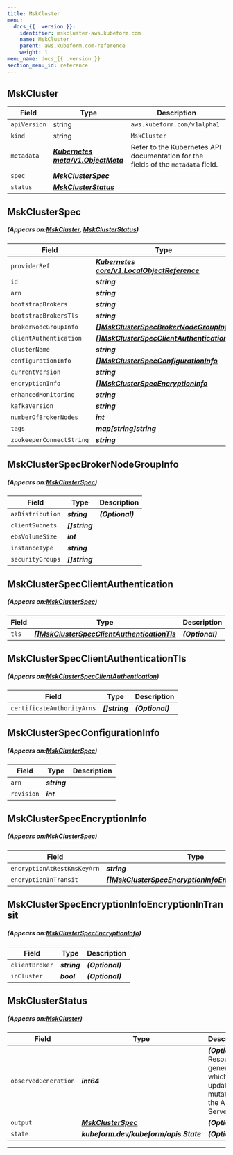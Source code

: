 ```yaml
---
title: MskCluster
menu:
  docs_{{ .version }}:
    identifier: mskcluster-aws.kubeform.com
    name: MskCluster
    parent: aws.kubeform.com-reference
    weight: 1
menu_name: docs_{{ .version }}
section_menu_id: reference
---
```


## MskCluster
| Field | Type | Description |
| ------ | ----- | ----------- |
| `apiVersion` | string | `aws.kubeform.com/v1alpha1` |
|    `kind` | string | `MskCluster` |
| `metadata` | ***[Kubernetes meta/v1.ObjectMeta](https://kubernetes.io/docs/reference/generated/kubernetes-api/v1.13/#objectmeta-v1-meta)***|Refer to the Kubernetes API documentation for the fields of the `metadata` field.|
| `spec` | ***[MskClusterSpec](#MskClusterSpec)***||
| `status` | ***[MskClusterStatus](#MskClusterStatus)***||
## MskClusterSpec
##### (Appears on:[MskCluster](#MskCluster), [MskClusterStatus](#MskClusterStatus))
| Field | Type | Description |
| ------ | ----- | ----------- |
| `providerRef` | ***[Kubernetes core/v1.LocalObjectReference](https://kubernetes.io/docs/reference/generated/kubernetes-api/v1.13/#localobjectreference-v1-core)***||
| `id` | ***string***||
| `arn` | ***string***| ***(Optional)*** |
| `bootstrapBrokers` | ***string***| ***(Optional)*** |
| `bootstrapBrokersTls` | ***string***| ***(Optional)*** |
| `brokerNodeGroupInfo` | ***[[]MskClusterSpecBrokerNodeGroupInfo](#MskClusterSpecBrokerNodeGroupInfo)***||
| `clientAuthentication` | ***[[]MskClusterSpecClientAuthentication](#MskClusterSpecClientAuthentication)***| ***(Optional)*** |
| `clusterName` | ***string***||
| `configurationInfo` | ***[[]MskClusterSpecConfigurationInfo](#MskClusterSpecConfigurationInfo)***| ***(Optional)*** |
| `currentVersion` | ***string***| ***(Optional)*** |
| `encryptionInfo` | ***[[]MskClusterSpecEncryptionInfo](#MskClusterSpecEncryptionInfo)***| ***(Optional)*** |
| `enhancedMonitoring` | ***string***| ***(Optional)*** |
| `kafkaVersion` | ***string***||
| `numberOfBrokerNodes` | ***int***||
| `tags` | ***map[string]string***| ***(Optional)*** |
| `zookeeperConnectString` | ***string***| ***(Optional)*** |
## MskClusterSpecBrokerNodeGroupInfo
##### (Appears on:[MskClusterSpec](#MskClusterSpec))
| Field | Type | Description |
| ------ | ----- | ----------- |
| `azDistribution` | ***string***| ***(Optional)*** |
| `clientSubnets` | ***[]string***||
| `ebsVolumeSize` | ***int***||
| `instanceType` | ***string***||
| `securityGroups` | ***[]string***||
## MskClusterSpecClientAuthentication
##### (Appears on:[MskClusterSpec](#MskClusterSpec))
| Field | Type | Description |
| ------ | ----- | ----------- |
| `tls` | ***[[]MskClusterSpecClientAuthenticationTls](#MskClusterSpecClientAuthenticationTls)***| ***(Optional)*** |
## MskClusterSpecClientAuthenticationTls
##### (Appears on:[MskClusterSpecClientAuthentication](#MskClusterSpecClientAuthentication))
| Field | Type | Description |
| ------ | ----- | ----------- |
| `certificateAuthorityArns` | ***[]string***| ***(Optional)*** |
## MskClusterSpecConfigurationInfo
##### (Appears on:[MskClusterSpec](#MskClusterSpec))
| Field | Type | Description |
| ------ | ----- | ----------- |
| `arn` | ***string***||
| `revision` | ***int***||
## MskClusterSpecEncryptionInfo
##### (Appears on:[MskClusterSpec](#MskClusterSpec))
| Field | Type | Description |
| ------ | ----- | ----------- |
| `encryptionAtRestKmsKeyArn` | ***string***| ***(Optional)*** |
| `encryptionInTransit` | ***[[]MskClusterSpecEncryptionInfoEncryptionInTransit](#MskClusterSpecEncryptionInfoEncryptionInTransit)***| ***(Optional)*** |
## MskClusterSpecEncryptionInfoEncryptionInTransit
##### (Appears on:[MskClusterSpecEncryptionInfo](#MskClusterSpecEncryptionInfo))
| Field | Type | Description |
| ------ | ----- | ----------- |
| `clientBroker` | ***string***| ***(Optional)*** |
| `inCluster` | ***bool***| ***(Optional)*** |
## MskClusterStatus
##### (Appears on:[MskCluster](#MskCluster))
| Field | Type | Description |
| ------ | ----- | ----------- |
| `observedGeneration` | ***int64***| ***(Optional)*** Resource generation, which is updated on mutation by the API Server.|
| `output` | ***[MskClusterSpec](#MskClusterSpec)***| ***(Optional)*** |
| `state` | ***kubeform.dev/kubeform/apis.State***| ***(Optional)*** |
---
